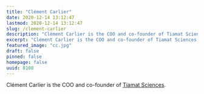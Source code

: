 ```yaml
---
title: "Clément Carlier"
date: 2020-12-14 13:12:47
lastmod: 2020-12-14 13:12:47
slug: /clement-carlier
description: "Clément Carlier is the COO and co-founder of Tiamat Sciences."
excerpt: "Clément Carlier is the COO and co-founder of Tiamat Sciences."
featured_image: "cc.jpg"
draft: false
pinned: false
homepage: false
uuid: 8108
---
```

<p>Clément Carlier is the COO and co-founder of <a href="https://www.proteinreport.org/directory/tiamat-sciences">Tiamat Sciences</a>.</p>
